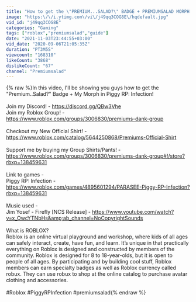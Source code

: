 ```yaml
---
title: "How to get the \"PREMIUM...SALAD?\" BADGE + PREMIUMSALAD MORPH in PIGGY RP : INFECTION! [ROBLOX]"
image: "https:\/\/i.ytimg.com\/vi\/j49qq3COG8E\/hqdefault.jpg"
vid_id: "j49qq3COG8E"
categories: "Gaming"
tags: ["roblox","premiumsalad","guide"]
date: "2021-11-03T23:44:55+03:00"
vid_date: "2020-09-06T21:05:35Z"
duration: "PT3M5S"
viewcount: "168310"
likeCount: "3868"
dislikeCount: "67"
channel: "Premiumsalad"
---
```

{% raw %}In this video, I'll be showing you guys how to get the &quot;Premium..Salad?&quot; Badge + My Morph in Piggy RP: Infection!<br /><br />Join my Discord! - <a rel="nofollow" target="blank" href="https://discord.gg/QBw3Vhe">https://discord.gg/QBw3Vhe</a><br />Join my Roblox Group! - <a rel="nofollow" target="blank" href="https://www.roblox.com/groups/3006830/premiums-dank-group">https://www.roblox.com/groups/3006830/premiums-dank-group</a><br /><br />Checkout my New Official Shirt! - <a rel="nofollow" target="blank" href="https://www.roblox.com/catalog/5644250868/Premiums-Official-Shirt">https://www.roblox.com/catalog/5644250868/Premiums-Official-Shirt</a><br /><br />Support me by buying my Group Shirts/Pants! - <a rel="nofollow" target="blank" href="https://www.roblox.com/groups/3006830/premiums-dank-group#!/store?rbxp=138459631">https://www.roblox.com/groups/3006830/premiums-dank-group#!/store?rbxp=138459631</a><br /><br />Link to games - <br />Piggy RP: Infection - <a rel="nofollow" target="blank" href="https://www.roblox.com/games/4895601294/PARASEE-Piggy-RP-Infection?rbxp=138459631">https://www.roblox.com/games/4895601294/PARASEE-Piggy-RP-Infection?rbxp=138459631</a><br /><br />Music used -<br />Jim Yosef - Firefly [NCS Release] - <a rel="nofollow" target="blank" href="https://www.youtube.com/watch?v=x_OwcYTNbHs&amp;ab_channel=NoCopyrightSounds">https://www.youtube.com/watch?v=x_OwcYTNbHs&amp;ab_channel=NoCopyrightSounds</a><br /><br />What is ROBLOX?<br />Roblox is an online virtual playground and workshop, where kids of all ages can safely interact, create, have fun, and learn. It’s unique in that practically everything on Roblox is designed and constructed by members of the community. Roblox is designed for 8 to 18-year-olds, but it is open to people of all ages. By participating and by building cool stuff, Roblox members can earn specialty badges as well as Roblox currency called robux. They can use robux to shop at the online catalog to purchase avatar clothing and accessories.<br /><br />#Roblox #PiggyRPInfection #premiumsalad{% endraw %}
